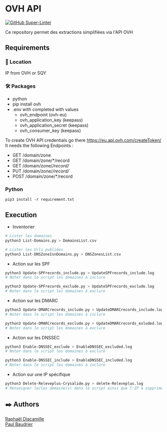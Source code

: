 # OVH API

[![GitHub Super-Linter](https://github.com/rdia9/ovh-api/workflows/Lint%20Code%20Base/badge.svg)](https://github.com/rdia9/ovh-api/actions/workflows/linter.yml)

Ce repository permet des extractions simplifiées via l'API OVH

## Requirements

### 📍 Location

IP from OVH or SQY

### 🛠️ Packages

- python
- pip install ovh
- .env with completed with values
  - ovh_endpoint (ovh-eu)
  - ovh_application_key (keepass)
  - ovh_application_secret (keepass)
  - ovh_consumer_key (keepass)

To create OVH API credentials go there <https://eu.api.ovh.com/createToken/> \
 It needs the following Endpoints :

- GET /domain/zone
- GET /domain/zone/*/record
- GET /domain/zone/*/record/*
- PUT /domain/zone/*/record/*
- POST /domain/zone/*/record

### Python

```pip3 install -r requirement.txt```

## Execution

- Inventorier

```bash
# Lister les domaines
python3 List-Domains.py > DomainsList.csv
```

```bash
# Lister les Urls publiées
python3 List-DNSZoneIsnDomains.py > DNSZonesList.csv
```

- Action sur les SPF

```bash
python3 Update-SPFrecords_include.py > UpdateSPFrecords_include.log
# Noter dans le script les domaines à inclure

python3 Update-SPFrecords_exclude.py > UpdateSPFrecords_exclude.log
# Noter dans le script les domaines à exclure
```

- Action sur les DMARC

```bash
python3 Update-DMARCrecords_include.py > UpdateDMARCrecords_include.log
# Noter dans le script les domaines à inclure

python3 Update-DMARCrecords_exclude.py > UpdateDMARCrecords_exluded.log
# Noter dans le script les domaines à exclure
```

- Action sur les DNSSEC

```bash
python3 Enable-DNSSEC_exclude > EnableDNSSEC_excluded.log
# Noter dans le script les domaines à exclure

python3 Enable-DNSSEC_include > EnableDNSSEC_included.log
# Noter dans le script les domaines à inclure
```

- Action sur une IP spécifique

```bash
python3 Delete-Releveplus-Crysalide.py > delete-Releveplus.log
# Renseigner le/les domaine(s) dans le script ainsi que l'IP à supprimer
```

## ✒️ Authors

[Raphaël Diacamille](https://github.com/rdia9) \
[Paul Baudrier](https://github.com/paulbaudrier)
